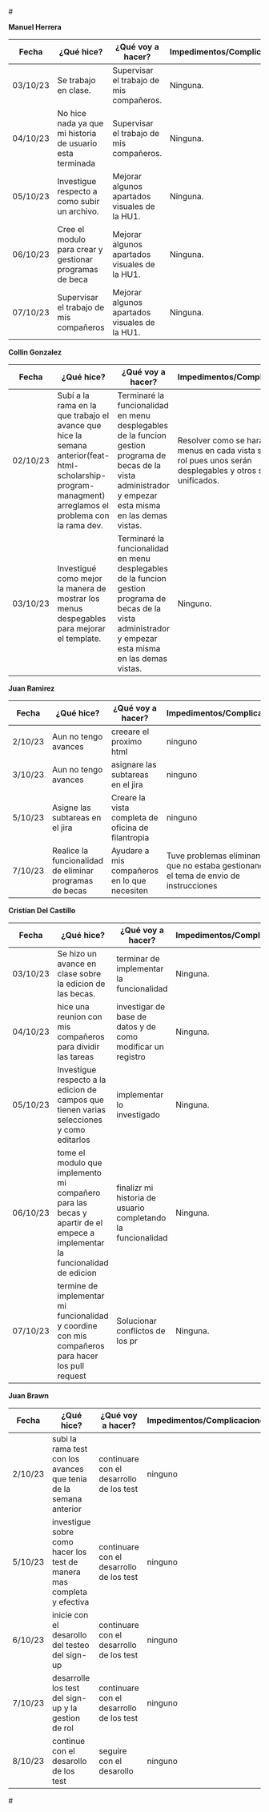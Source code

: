#<div style="text-align: justify">

**Manuel Herrera**

| Fecha            | ¿Qué hice?          | ¿Qué voy a hacer?     | Impedimentos/Complicaciones                            |
|------------------|----------------------|-----------------------|------------------------|
|    03/10/23      |  Se trabajo en clase.  |    Supervisar el trabajo de mis compañeros.    |    Ninguna.    |
|    04/10/23      |  No hice nada ya que mi historia de usuario esta terminada  |    Supervisar el trabajo de mis compañeros.    |    Ninguna.    |
|    05/10/23      | Investigue respecto a como subir un archivo.  |    Mejorar algunos apartados visuales de la HU1.    |    Ninguna.    |
|    06/10/23      | Cree el modulo para crear y gestionar programas de beca  |    Mejorar algunos apartados visuales de la HU1.    |    Ninguna.    |
|    07/10/23      | Supervisar el trabajo de mis compañeros  |    Mejorar algunos apartados visuales de la HU1.    |    Ninguna.    |



**Collin Gonzalez**

| Fecha            | ¿Qué hice? | ¿Qué voy a hacer? | Impedimentos/Complicaciones |
|------------------|------------|--------------------|-----------------------------|
|    02/10/23      |  Subí a la rama en la que trabajo el avance que hice la semana anterior(feat-html-scholarship-program-managment) arreglamos el problema con la rama dev.  |    Terminaré la funcionalidad en menu desplegables de la funcion gestion programa de becas de la vista administrador y empezar esta misma en las demas vistas.    |    Resolver como se harán los menus en cada vista segun el rol pues unos serán desplegables y otros serán unificados.    |
|    03/10/23      |  Investigué como mejor la manera de mostrar los menus despegables para mejorar el template.  |    Terminaré la funcionalidad en menu desplegables de la funcion gestion programa de becas de la vista administrador y empezar esta misma en las demas vistas.    |    Ninguno.    |

**Juan Ramirez**


| Fecha            | ¿Qué hice? | ¿Qué voy a hacer? | Impedimentos/Complicaciones |
|------------------|------------|--------------------|-----------------------------|
|2/10/23|Aun no tengo avances| creeare el proximo html| ninguno|
|3/10/23|Aun no tengo avances| asignare las subtareas en el jira| ninguno|
|5/10/23|Asigne las subtareas en el jira | Creare la vista completa de oficina de filantropia| ninguno|
|7/10/23| Realice la funcionalidad de eliminar programas de becas|Ayudare a mis compañeros en lo que necesiten|Tuve problemas eliminando por que no estaba gestionando bien el tema de envio de instrucciones|




**Cristian Del Castillo**


| Fecha            | ¿Qué hice?          | ¿Qué voy a hacer?     | Impedimentos/Complicaciones                            |
|------------------|----------------------|-----------------------|------------------------|
|    03/10/23      |  Se hizo un avance en clase sobre la edicion de las becas.  |   terminar de implementar la funcionalidad    |    Ninguna.    |
|    04/10/23      |  hice una reunion con mis compañeros para dividir las tareas  |   investigar de base de datos y de como modificar un registro    |    Ninguna.    |
|    05/10/23      | Investigue respecto a la edicion de campos que tienen varias selecciones y como editarlos |    implementar lo investigado   |    Ninguna.    |
|    06/10/23      | tome el modulo que implemento mi compañero para las becas y apartir de el empece a implementar la funcionalidad de edicion |    finalizr mi historia de usuario completando la funcionalidad   |    Ninguna.    |
|    07/10/23      | termine de implementar mi funcionalidad y coordine con mis compañeros para hacer los pull request |   Solucionar conflictos de los pr    |    Ninguna.    |

**Juan Brawn**

| Fecha            | ¿Qué hice? | ¿Qué voy a hacer? | Impedimentos/Complicaciones |
|------------------|------------|--------------------|-----------------------------|
|2/10/23|subi la rama test con los avances que tenia de la semana anterior|continuare con el desarrollo de los test|ninguno|
|5/10/23|investigue sobre como hacer los test de manera mas completa y efectiva|continuare con el desarrollo de los test|ninguno|
|6/10/23|inicie con el desarollo del testeo del sign-up|continuare con el desarrollo de los test|ninguno|
|7/10/23|desarrolle los test del sign-up y la gestion de rol|continuare con el desarrollo de los test|ninguno|
|8/10/23|continue con el desarollo de los test|seguire con el desarollo|ninguno|
#<div/>
